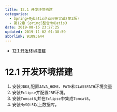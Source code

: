 ```yaml
---
title: 12.1 开发环境搭建
categories: 
  - Spring+Mybatis企业应用实战(第2版)
  - 第12章 Spring5整合MyBatis3
date: 2019-08-15 23:27:25
updated: 2019-11-02 01:38:59
abbrlink: 91093a44
---
```

- [12.1 开发环境搭建](/ReadingNotes/91093a44/#12-1-开发环境搭建)

<!--more-->
<script src="https://cdn.bootcss.com/jquery/3.4.0/jquery.slim.min.js"></script>
<script>$(document).ready(function () {$(".post-body > ul:nth-child(1)").hide();});</script>

<!--end-->
<!--SSTStart-->
# 12.1 开发环境搭建 #
<!--replace:PATH=path&CLASSPATH=class path-->
1. 安装`JDK8`,配置`JAVA_HOME`、`PATH`和`CLASSPATH`环境变量
2. 安装`Eclipse`并配置`JRE`环境。
3. 安装`Tomcat8`,并在`Eclipse`中集成`Tomcat8`。
4. 安装`MySQL5`以上数据库。
<!--SSTStop-->

